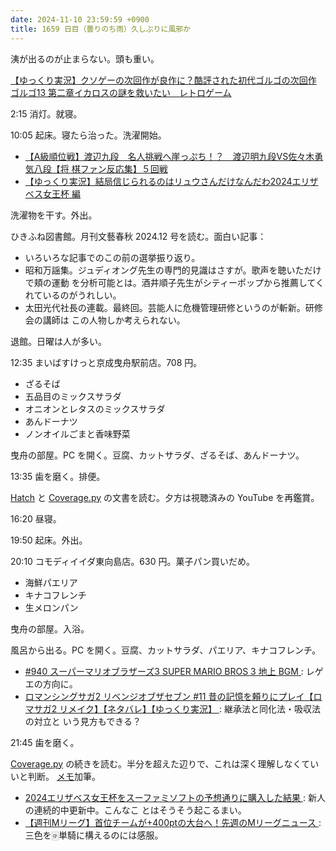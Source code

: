 ```yaml
---
date: 2024-11-10 23:59:59 +0900
title: 1659 日目（曇りのち雨）久しぶりに風邪か
---
```


洟が出るのが止まらない。頭も重い。

[【ゆっくり実況】クソゲーの次回作が良作に？酷評された初代ゴルゴの次回作 ゴルゴ13
第二章イカロスの謎を救いたい　レトロゲーム
](https://www.youtube.com/watch?v=qYge1UFTqmc)

2:15 消灯。就寝。

10:05 起床。寝たら治った。洗濯開始。

* [【A級順位戦】渡辺九段　名人挑戦へ崖っぷち！？　渡辺明九段VS佐々木勇気八段【将
  棋ファン反応集】５回戦](https://www.youtube.com/watch?v=DOHR2cd6J10)
* [【ゆっくり実況】結局信じられるのはリュウさんだけなんだわ2024エリザベス女王杯
  編](https://www.youtube.com/watch?v=4uDRSw4kLTg)

洗濯物を干す。外出。

ひきふね図書館。月刊文藝春秋 2024.12 号を読む。面白い記事：

* いろいろな記事でのこの前の選挙振り返り。
* 昭和万謡集。ジュディオング先生の専門的見識はさすが。歌声を聴いただけで頬の運動
  を分析可能とは。酒井順子先生がシティーポップから推薦してくれているのがうれしい。
* 太田光代社長の連載。最終回。芸能人に危機管理研修というのが斬新。研修会の講師は
  この人物しか考えられない。

退館。日曜は人が多い。

12:35 まいばすけっと京成曳舟駅前店。708 円。

* ざるそば
* 五品目のミックスサラダ
* オニオンとレタスのミックスサラダ
* あんドーナツ
* ノンオイルごまと香味野菜

曳舟の部屋。PC を開く。豆腐、カットサラダ、ざるそば、あんドーナツ。

13:35 歯を磨く。排便。

[Hatch] と [Coverage.py] の文書を読む。夕方は視聴済みの YouTube を再鑑賞。

16:20 昼寝。

19:50 起床。外出。

20:10 コモディイイダ東向島店。630 円。菓子パン買いだめ。

* 海鮮パエリア
* キナコフレンチ
* 生メロンパン

曳舟の部屋。入浴。

風呂から出る。PC を開く。豆腐、カットサラダ、パエリア、キナコフレンチ。

* [#940 スーパーマリオブラザーズ3 SUPER MARIO BROS 3 地上 BGM
  ](https://www.youtube.com/watch?v=0luQIF1MMjs): レゲエの方向に。
* [ロマンシングサガ2 リベンジオブザセブン #11 昔の記憶を頼りにプレイ【ロマサガ2
  リメイク】【ネタバレ】【ゆっくり実況】
  ](https://www.youtube.com/watch?v=ldDbpX_JVsU): 継承法と同化法・吸収法の対立と
  いう見方もできる？

21:45 歯を磨く。

[Coverage.py] の続きを読む。半分を超えた辺りで、これは深く理解しなくていいと判断。
[メモ](https://gist.github.com/showa-yojyo/89e8a6b1b755d17d60457cab8de21e19)加筆。

* [2024エリザベス女王杯をスーファミソフトの予想通りに購入した結果
  ](https://www.youtube.com/watch?v=nd1997j9hpo): 新人の連続的中更新中。こんなこ
  とはそうそう起こるまい。
* [【週刊Mリーグ】首位チームが+400ptの大台へ！先週のMリーグニュース
  ](https://www.youtube.com/watch?v=tqFv-KE3iU4): 三色を🀅単騎に構えるのには感服。

[Coverage.py]: <https://coverage.readthedocs.io/>
[Hatch]: <https://hatch.pypa.io/dev/>
